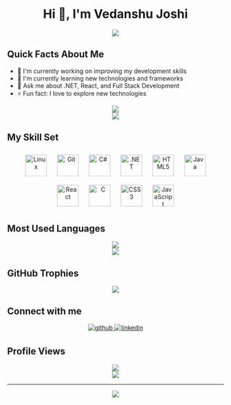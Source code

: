 # <div align="center">Hi 👋, I'm Vedanshu Joshi</div>  

<div align="center">
<img src="https://readme-typing-svg.demolab.com?font=Fira+Code&pause=1000&color=58A6FF&center=true&vCenter=true&width=435&lines=Full+Stack+Developer;Always+learning+new+things" align="center" />
</div>

## Quick Facts About Me
- 🔭 I'm currently working on improving my development skills
- 🌱 I'm currently learning new technologies and frameworks
- 💬 Ask me about .NET, React, and Full Stack Development
- ⚡ Fun fact: I love to explore new technologies

<div align="center">
<picture>
  <source
    srcset="https://github-readme-stats.vercel.app/api?username=Vedanshu7&show_icons=true&text_color=58a6ff&bg_color=00000000&hide_border=true&custom_title=Vedanshu's&nbsp;GitHub&nbsp;Stats&count_private=true&show=reviews,discussions_started,discussions_answered,prs_merged,prs_merged_percentage&include_all_commits=true&show_owner=true&theme=dark&disable_animations=false&ring_color=58a6ff&from=all-time"
    media="(prefers-color-scheme: dark)"
  />
  <source
    srcset="https://github-readme-stats.vercel.app/api?username=Vedanshu7&show_icons=true&text_color=58a6ff&bg_color=00000000&hide_border=true&custom_title=Vedanshu's&nbsp;GitHub&nbsp;Stats&count_private=true&show=reviews,discussions_started,discussions_answered,prs_merged,prs_merged_percentage&include_all_commits=true&show_owner=true&disable_animations=false&ring_color=58a6ff&from=all-time"
    media="(prefers-color-scheme: light), (prefers-color-scheme: no-preference)"
  />
<img src="https://github-readme-stats.vercel.app/api?username=Vedanshu7&show_icons=true&count_private=true&include_all_commits=true&custom_title=Vedanshu's&nbsp;GitHub&nbsp;Stats&hide_border=true&bg_color=00000000&text_color=58a6ff&from=all-time&theme=dark&token=${{ secrets.PAT }}" />
</picture>
</div>

<div align="center">
<img src="https://github-readme-streak-stats.herokuapp.com/?user=Vedanshu7&theme=transparent&hide_border=true&currStreakLabel=58A6FF&sideLabels=58A6FF&currStreakNum=58A6FF&dates=58A6FF&sideNums=58A6FF&fire=58A6FF&ring=58A6FF&stroke=58A6FF" align="center" />
</div>

## My Skill Set
<div align="center">  
<img style="margin: 10px" src="https://profilinator.rishav.dev/skills-assets/linux-original.svg" alt="Linux" height="50" />  
<img style="margin: 10px" src="https://profilinator.rishav.dev/skills-assets/git-scm-icon.svg" alt="Git" height="50" />  
<img style="margin: 10px" src="https://profilinator.rishav.dev/skills-assets/csharp-original.svg" alt="C#" height="50" />  
<img style="margin: 10px" src="https://profilinator.rishav.dev/skills-assets/dot-net-original-wordmark.svg" alt=".NET" height="50" />  
<img style="margin: 10px" src="https://profilinator.rishav.dev/skills-assets/html5-original-wordmark.svg" alt="HTML5" height="50" />  
<img style="margin: 10px" src="https://profilinator.rishav.dev/skills-assets/java-original-wordmark.svg" alt="Java" height="50" />  
<img style="margin: 10px" src="https://profilinator.rishav.dev/skills-assets/react-original-wordmark.svg" alt="React" height="50" />  
<img style="margin: 10px" src="https://profilinator.rishav.dev/skills-assets/c-original.svg" alt="C" height="50" />  
<img style="margin: 10px" src="https://profilinator.rishav.dev/skills-assets/css3-original-wordmark.svg" alt="CSS3" height="50" />  
<img style="margin: 10px" src="https://profilinator.rishav.dev/skills-assets/javascript-original.svg" alt="JavaScript" height="50" />  
</div>

## Most Used Languages
<div align="center">
<img src="https://github-readme-stats.vercel.app/api/top-langs/?username=Vedanshu7&layout=compact&bg_color=ffffff00&text_color=58a6ff&title_color=58a6ff&hide_border=true&langs_count=10&count_private=true" align="center" />
</div>

<div align="center">
<img src="https://github-profile-summary-cards.vercel.app/api/cards/profile-details?username=Vedanshu7&theme=transparent" align="center" />
</div>

## GitHub Trophies
<div align="center">
<img src="https://github-profile-trophy.vercel.app/?username=Vedanshu7&theme=flat&no-frame=true&margin-w=15&column=-1" align="center" />
</div>

## Connect with me  
<div align="center">
<a href="https://github.com/Vedanshu7" target="_blank">
<img src=https://img.shields.io/badge/github-%2324292e.svg?&style=for-the-badge&logo=github&logoColor=white alt=github style="margin-bottom: 5px;" />
</a>
<a href="https://www.linkedin.com/in/vedanshu-joshi-549b67ba/" target="_blank">
<img src=https://img.shields.io/badge/linkedin-%231E77B5.svg?&style=for-the-badge&logo=linkedin&logoColor=white alt=linkedin style="margin-bottom: 5px;" />
</a>
</div>  

## Profile Views
<div align="center">
<img src="https://komarev.com/ghpvc/?username=Vedanshu7&&style=flat-square" align="center" />
</div>

<div align="center">
<a href="https://github.com/Vedanshu7/" target="_blank" style="display: inline-block;">
    <img src="https://img.shields.io/badge/Visit-Again-green?style=flat-square" align="center"/>
</a>
</div>

---
<div align="center">
<img src="https://quotes-github-readme.vercel.app/api?type=horizontal&theme=light" align="center" />
</div>
